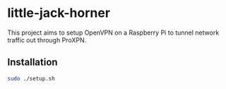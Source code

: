 # little-jack-horner

This project aims to setup OpenVPN on a Raspberry Pi to tunnel network traffic out through ProXPN.

## Installation
```bash
sudo ./setup.sh
```
